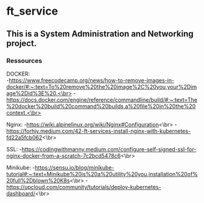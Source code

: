 # ft_service
## This is a System Administration and Networking project.

### Ressources


DOCKER: 
     <br> -https://www.freecodecamp.org/news/how-to-remove-images-in-docker/#:~:text=To%20remove%20the%20image%2C%20you,your%2Dimage%2Did%3E%20.<\br>
     -https://docs.docker.com/engine/reference/commandline/build/#:~:text=The%20docker%20build%20command%20builds,a%20file%20in%20the%20context.<\br>

Nginx: 
     -https://wiki.alpinelinux.org/wiki/Nginx#Configuration<\br>
     -https://forhjy.medium.com/42-ft-services-install-nginx-with-kubernetes-fd22a5fcb062<\br>
 
 
 SSL: 
    -https://codingwithmanny.medium.com/configure-self-signed-ssl-for-nginx-docker-from-a-scratch-7c2bcd5478c6<\br>
 
 
 Minikube: 
    -https://sensu.io/blog/minikube-tutorial#:~:text=Minikube%20is%20a%20utility%20you,installation%20of%20full%2Dblown%20K8s<\br>
    -https://upcloud.com/community/tutorials/deploy-kubernetes-dashboard/<\br>
